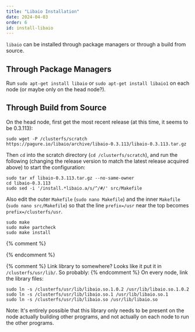 ```yaml
---
title: "Libaio Installation"
date: 2024-04-03
order: 6
id: install-libaio
---
```


`libaio` can be installed through package managers or through a build from source.

## Through Package Managers

Run `sudo apt-get install libaio` or `sudo apt-get install libaio1` on each node (or maybe only on the head node?).

## Through Build from Source

On the head node, first get the most recent release (at this time, it seems to be 0.3.113):
```
sudo wget -P /clusterfs/scratch https://pagure.io/libaio/archive/libaio-0.3.113/libaio-0.3.113.tar.gz
```

Then `cd` into the scratch directory (`cd /clusterfs/scratch`), and run the following (changing the release version to match the latest release acquired above) to start the configuration:
```
sudo tar xf libaio-0.3.113.tar.gz --no-same-owner
cd libaio-0.3.113
sudo sed -i '/install.*libaio.a/s/^/#/' src/Makefile
```
Also edit the outer `Makefile` (`sudo nano Makefile`) and the inner `Makefile` (`sudo nano src/Makefile`) so that the line `prefix=/usr` near the top becomes `prefix=/clusterfs/usr`.
```
sudo make
sudo make partcheck
sudo make install
```
{% comment %}
<!-- If there are any errors, you're on your own... I just ignored some errors. -->
{% endcomment %}

{% comment %}
Link library to somewhere? Looks like it put it in `/clusterfs/usr/lib/`. So probably:
{% endcomment %} 
On every node, link the library files:
```
sudo ln -s /clusterfs/usr/lib/libaio.so.1.0.2 /usr/lib/libaio.so.1.0.2
sudo ln -s /clusterfs/usr/lib/libaio.so.1 /usr/lib/libaio.so.1
sudo ln -s /clusterfs/usr/lib/libaio.so /usr/lib/libaio.so
```

Note: It's entirely possible that this library only needs to be present on the node actually building other programs, and not actually on each node to run the other programs.
